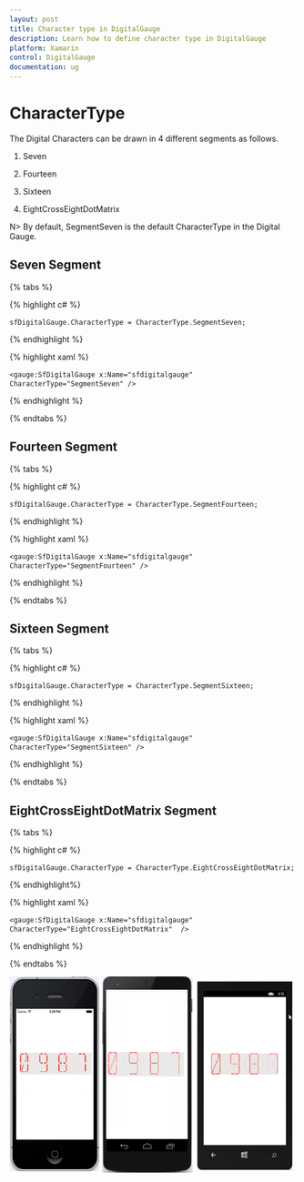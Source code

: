 ```yaml
---
layout: post
title: Character type in DigitalGauge
description: Learn how to define character type in DigitalGauge
platform: Xamarin
control: DigitalGauge
documentation: ug
---
```


# CharacterType

The Digital Characters can be drawn in 4 different segments as follows.
 
1. Seven

2. Fourteen

3. Sixteen

4. EightCrossEightDotMatrix

N> By default, SegmentSeven is the default CharacterType in the Digital Gauge.

## Seven Segment

{% tabs %}

{% highlight c# %}

	sfDigitalGauge.CharacterType = CharacterType.SegmentSeven;

{% endhighlight %}

{% highlight xaml %}

	<gauge:SfDigitalGauge x:Name="sfdigitalgauge"  CharacterType="SegmentSeven" />

{% endhighlight %}

{% endtabs %}

## Fourteen Segment

{% tabs %}

{% highlight c# %}

	sfDigitalGauge.CharacterType = CharacterType.SegmentFourteen;

{% endhighlight %}

{% highlight xaml %}

	<gauge:SfDigitalGauge x:Name="sfdigitalgauge" CharacterType="SegmentFourteen" />

{% endhighlight %}

{% endtabs %}

 
## Sixteen Segment
 
{% tabs %} 
 
{% highlight c# %}

	sfDigitalGauge.CharacterType = CharacterType.SegmentSixteen;

{% endhighlight %}

{% highlight xaml %}

	<gauge:SfDigitalGauge x:Name="sfdigitalgauge"  CharacterType="SegmentSixteen" />

{% endhighlight %}

{% endtabs %}

## EightCrossEightDotMatrix Segment

{% tabs %}

{% highlight c# %}

	sfDigitalGauge.CharacterType = CharacterType.EightCrossEightDotMatrix;

{% endhighlight%}

{% highlight xaml %}

	<gauge:SfDigitalGauge x:Name="sfdigitalgauge"  CharacterType="EightCrossEightDotMatrix"  />

{% endhighlight %}

{% endtabs %}

![](Getting-Started_images/segment.png)

